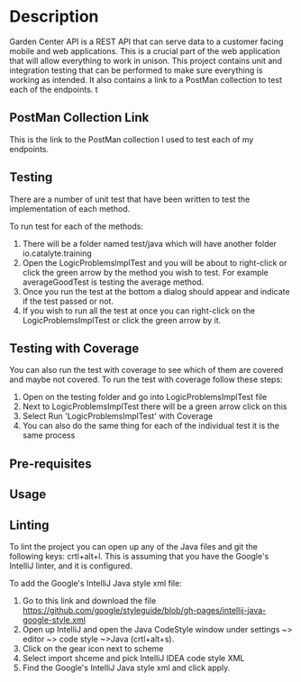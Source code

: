 # Description

Garden Center API is a REST API that can serve data to a customer facing mobile and web applications. This is a crucial part of the web application that will allow everything to work in unison. This project contains unit and integration testing that can be performed to make sure everything is working as intended. It also contains a link to a PostMan collection to test each of the endpoints.
t

## PostMan Collection Link

This is the link to the PostMan collection I used to test each of my endpoints.

## Testing

There are a number of unit test that have been written to test the implementation of each method.

To run test for each of the methods:
1. There will be a folder named test/java which will have another folder io.catalyte.training
2. Open the LogicProblemslmplTest and you will be about to right-click or click the green arrow by the method you wish to test. For example averageGoodTest is testing the average method.
3. Once you run the test at the bottom a dialog should appear and indicate if the test passed or not.
4. If you wish to run all the test at once you can right-click on the LogicProblemsImplTest or click the green arrow by it.

## Testing with Coverage
You can also run the test with coverage to see which of them are covered and maybe not covered. To
run the test with coverage follow these steps:
1. Open on the testing folder and go into LogicProblemsImplTest file
2. Next to LogicProblemsImplTest there will be a green arrow click on this
3. Select Run 'LogicProblemsImplTest' with Coverage
4. You can also do the same thing for each of the individual test it is the same process


## Pre-requisites


## Usage


## Linting
To lint the project you can open up any of the Java files and git the following keys: crtl+alt+l.
This is assuming that you have the Google's IntelliJ linter, and it is configured.

To add the Google's IntelliJ Java style xml file:
1. Go to this link and download the file https://github.com/google/styleguide/blob/gh-pages/intellij-java-google-style.xml
2. Open up IntelliJ and open the Java CodeStyle window under settings ~> editor ~> code style ~>Java (crtl+alt+s).
3. Click on the gear icon next to scheme
4. Select import shceme and pick IntelliJ IDEA code style XML
5. Find the Google's IntelliJ Java style xml and click apply.
